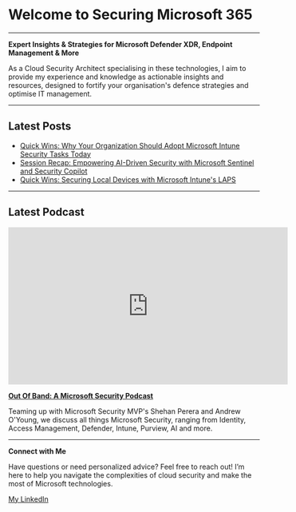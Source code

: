 # Welcome to Securing Microsoft 365

---

**Expert Insights & Strategies for Microsoft Defender XDR, Endpoint Management & More**

As a Cloud Security Architect specialising in these technologies, I aim to provide my experience and knowledge as actionable insights and resources, designed to fortify your organisation's defence strategies and optimise IT management.

---

## Latest Posts

- [Quick Wins: Why Your Organization Should Adopt Microsoft Intune Security Tasks Today](./intune/quickwins-securitytasks.md)
- [Session Recap: Empowering AI-Driven Security with Microsoft Sentinel and Security Copilot](./copilotsecurity/globalaibootcamppresentation.md)
- [Quick Wins: Securing Local Devices with Microsoft Intune's LAPS](./intune/quickwins-laps.md)

---

## Latest Podcast

<iframe width="560" height="315" src="https://www.youtube.com/embed/IS7NWtilJdc?si=QzU-Law4d91V5DTm" title="YouTube video player" frameborder="0" allow="accelerometer; autoplay; clipboard-write; encrypted-media; gyroscope; picture-in-picture; web-share" referrerpolicy="strict-origin-when-cross-origin" allowfullscreen></iframe>

[**Out Of Band: A Microsoft Security Podcast**](./podcast/outofband/index.md)

Teaming up with Microsoft Security MVP's Shehan Perera and Andrew O'Young, we discuss all things Microsoft Security, ranging from Identity, Access Management, Defender, Intune, Purview, AI and more.

---

**Connect with Me**

Have questions or need personalized advice? Feel free to reach out! I’m here to help you navigate the complexities of cloud security and make the most of Microsoft technologies.

[My LinkedIn](https://www.linkedin.com/in/anthonyantoporter/)